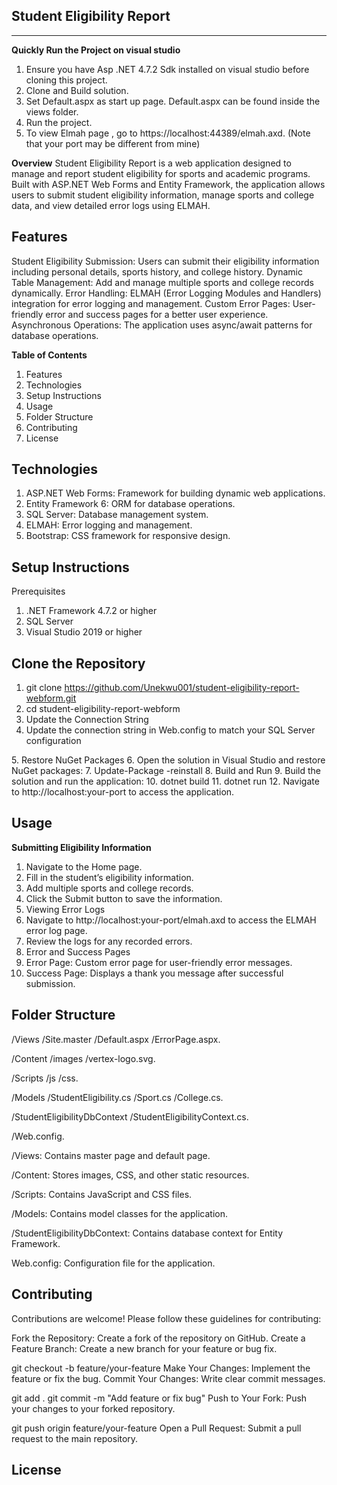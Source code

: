 Student Eligibility Report
-------------------------------
-------------------------------
**Quickly Run the Project on visual studio**
1. Ensure you have Asp .NET 4.7.2 Sdk installed on visual studio before cloning this project.
2. Clone and Build solution.
3. Set Default.aspx as start up page. Default.aspx can be found inside the views folder.
4. Run the project.
5. To view Elmah page , go to https://localhost:44389/elmah.axd. (Note that your port may be different from mine)

**Overview**
Student Eligibility Report is a web application designed to manage and report student eligibility for sports and academic programs. Built with ASP.NET Web Forms and Entity Framework, the application allows users to submit student eligibility information, manage sports and college data, and view detailed error logs using ELMAH.

Features
---------
Student Eligibility Submission: Users can submit their eligibility information including personal details, sports history, and college history.
Dynamic Table Management: Add and manage multiple sports and college records dynamically.
Error Handling: ELMAH (Error Logging Modules and Handlers) integration for error logging and management.
Custom Error Pages: User-friendly error and success pages for a better user experience.
Asynchronous Operations: The application uses async/await patterns for database operations.

**Table of Contents**
1. Features
2. Technologies
3. Setup Instructions
4. Usage
5. Folder Structure
6. Contributing
7. License

Technologies
-------------
1. ASP.NET Web Forms: Framework for building dynamic web applications.
2. Entity Framework 6: ORM for database operations.
3. SQL Server: Database management system.
4. ELMAH: Error logging and management.
5. Bootstrap: CSS framework for responsive design.


Setup Instructions
-------------------
Prerequisites
1. .NET Framework 4.7.2 or higher
2. SQL Server
3. Visual Studio 2019 or higher

Clone the Repository
-------------------
1. git clone https://github.com/Unekwu001/student-eligibility-report-webform.git
2. cd student-eligibility-report-webform
3. Update the Connection String
4. Update the connection string in Web.config to match your SQL Server configuration
<connectionStrings>
    <add name="StudentEligibilityContext" connectionString="Data Source=(local);Initial Catalog=StudentEligibilityReportDb;Integrated Security=True;TrustServerCertificate=True;" providerName="System.Data.SqlClient" />
</connectionStrings>
5. Restore NuGet Packages
6. Open the solution in Visual Studio and restore NuGet packages:
7. Update-Package -reinstall
8. Build and Run
9. Build the solution and run the application:
10. dotnet build
11. dotnet run
12. Navigate to http://localhost:your-port to access the application.

Usage
-----------
**Submitting Eligibility Information**
1. Navigate to the Home page.
2. Fill in the student’s eligibility information.
3. Add multiple sports and college records.
4. Click the Submit button to save the information.
5. Viewing Error Logs
6. Navigate to http://localhost:your-port/elmah.axd to access the ELMAH error log page.
7. Review the logs for any recorded errors.
8. Error and Success Pages
9. Error Page: Custom error page for user-friendly error messages.
10. Success Page: Displays a thank you message after successful submission.


Folder Structure
--------------------
/Views
    /Site.master
    /Default.aspx
    /ErrorPage.aspx.
    
/Content
    /images
        /vertex-logo.svg.
        
/Scripts
    /js
    /css.
    
/Models
    /StudentEligibility.cs
    /Sport.cs
    /College.cs.
    
/StudentEligibilityDbContext
    /StudentEligibilityContext.cs.
    
/Web.config.

/Views: Contains master page and default page.

/Content: Stores images, CSS, and other static resources.

/Scripts: Contains JavaScript and CSS files.

/Models: Contains model classes for the application.

/StudentEligibilityDbContext: Contains database context for Entity Framework.

Web.config: Configuration file for the application.



Contributing
-----------------
Contributions are welcome! Please follow these guidelines for contributing:

Fork the Repository: Create a fork of the repository on GitHub.
Create a Feature Branch: Create a new branch for your feature or bug fix.

git checkout -b feature/your-feature
Make Your Changes: Implement the feature or fix the bug.
Commit Your Changes: Write clear commit messages.

git add .
git commit -m "Add feature or fix bug"
Push to Your Fork: Push your changes to your forked repository.

git push origin feature/your-feature
Open a Pull Request: Submit a pull request to the main repository.


License
----------
